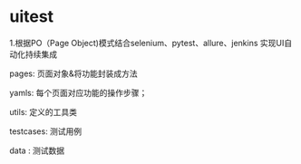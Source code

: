 # uitest

1.根据PO（Page Object)模式结合selenium、pytest、allure、jenkins 实现UI自动化持续集成

pages: 页面对象&将功能封装成方法

yamls: 每个页面对应功能的操作步骤；

utils: 定义的工具类

testcases: 测试用例

data : 测试数据


